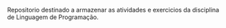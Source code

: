 Repositorio destinado a armazenar as atividades e exercicios da disciplina de Linguagem de Programação.
